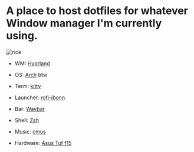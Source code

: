 # A place to host dotfiles for whatever Window manager I'm currently using.

![rice](https://github.com/chiefdinkan/dotfiles/tree/main/img/rice.png)

* WM: [Hyprland][hypr]
 
* OS: [Arch][archurl] btw
 
* Term: [kitty][kittyurl]
 
* Launcher: [rofi-ibonn][rofiurl]
 
* Bar: [Waybar][waybarurl]
 
* Shell: [Zsh][zshurl]
 
* Music: [cmus][cmusurl]
 
* Hardware: [Asus Tuf f15][asus]


[hypr]: https://github.com/hyprwm/Hyprland
[archurl]: https://archlinux.org/
[kittyurl]: https://github.com/kovidgoyal/kitty
[rofiurl]: https://github.com/lbonn/rofi
[waybarurl]: https://github.com/Alexays/Waybar
[zshurl]: https://www.zsh.org/
[cmusurl]: https://cmus.github.io/
[asus]: https://www.asus.com/laptops/for-gaming/tuf-gaming/asus-tuf-gaming-f15-2022/
